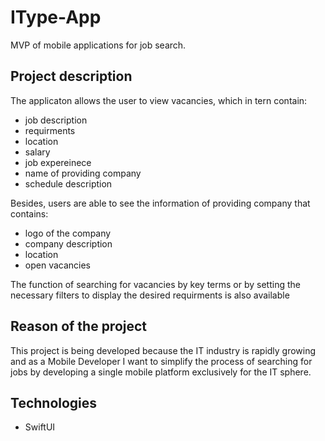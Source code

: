 # IType-App

MVP of mobile applications for job search.

## Project description

The applicaton allows the user to view vacancies, which in tern contain:

- job description
- requirments 
- location 
- salary
- job expereinece
- name of providing company
- schedule description

Besides, users are able to see the information of providing company that contains:

- logo of the company
- company description
- location
- open vacancies

The function of searching for vacancies by key terms or by setting the necessary filters to display the desired requirments is also available

## Reason of the project
This project is being developed because the IT industry is rapidly growing and as a Mobile Developer I want to simplify the process of searching for jobs by developing a single mobile platform exclusively for the IT sphere.

## Technologies

- SwiftUI


